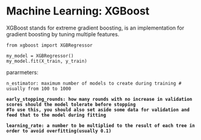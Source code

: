 # Machine Learning: XGBoost

XGBoost stands for extreme gradient boosting, is an implementation for gradient boosting by tuning multiple features.&#x20;

```
from xgboost import XGBRegressor

my_model = XGBRegressor()
my_model.fit(X_train, y_train)
```

pararmeters:

<pre><code>n_estimator: maximum number of models to create during training # usually from 100 to 1000
<strong>
</strong><strong>early_stopping_rounds: how many rounds with no increase in validation scores should the model tolerate before stopping
</strong><strong>#To use this, you should also set aside some data for validation and feed that to the model during fitting
</strong><strong>
</strong><strong>learning_rate: a number to be multiplied to the result of each tree in order to avoid overfitting(usually 0.1)
</strong>
</code></pre>
